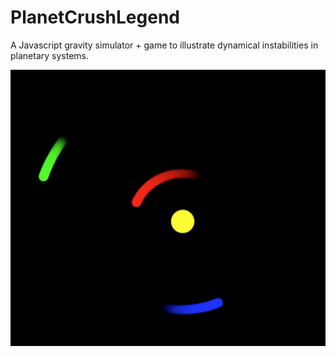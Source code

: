 PlanetCrushLegend
=================
A Javascript gravity simulator + game to illustrate dynamical
instabilities in planetary systems.

![Screenshot](img/screenshot.png)

